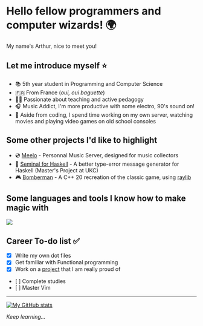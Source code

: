 # Hello fellow programmers and computer wizards! :earth_africa:

My name's Arthur, nice to meet you!

## Let me introduce myself :star:

- :books: 5th year student in Programming and Computer Science
- :fr: From France (*oui, oui baguette*)
- :teacher: Passionate about teaching and active pedagogy
- :headphones: Music Addict, I'm more productive with some electro, 90's sound on!
- :cherry_blossom: Aside from coding, I spend time working on my own server, watching movies and playing video games on old school consoles

## Some other projects I'd like to highlight

- :cd: [Meelo](https://github.com/Arthi-chaud/Meelo) - Personnal Music Server, designed for music collectors
- 🔧 [Seminal for Haskell](https://github.com/Arthi-chaud/seminal-haskell) - A better type-error message generator for Haskell (Master's Project at UKC)
- :video_game: [Bomberman](https://github.com/AnonymusRaccoon/Bomberman) - A C++ 20 recreation of the classic game, using [raylib](https://github.com/raysan5/raylib)

## Some languages and tools I know how to make magic with

[![](https://skillicons.dev/icons?i=c,cpp,python,ts,haskell,react,flutter,nestjs,nextjs,markdown,latex,docker)](https://skillicons.dev)

## Career To-do list :white_check_mark: 

- [x] Write my own dot files
- [x] Get familiar with Functional programming
- [x] Work on a [project](https://github.com/Arthi-chaud/Meelo) that I am really proud of
- [ ] Complete studies
- [ ] Master Vim

---

[![My GitHub stats](https://github-readme-stats.vercel.app/api?username=Arthi-chaud&theme=darcula)](https://github.com/anuraghazra/github-readme-stats)

*Keep learning...*
